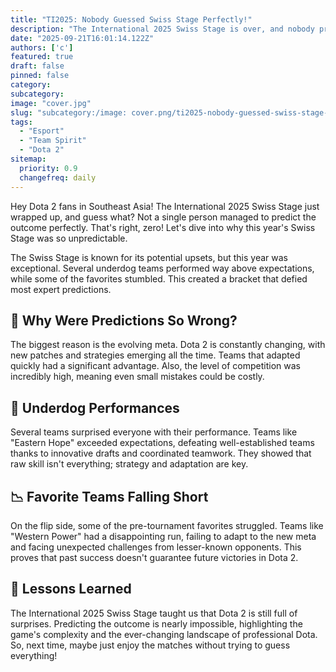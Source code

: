 ```yaml
---
title: "TI2025: Nobody Guessed Swiss Stage Perfectly!"
description: "The International 2025 Swiss Stage is over, and nobody predicted all 16 teams correctly! Find out why."
date: "2025-09-21T16:01:14.122Z"
authors: ['c']
featured: true
draft: false
pinned: false
category:
subcategory:
image: "cover.jpg"
slug: "subcategory:/image: cover.png/ti2025-nobody-guessed-swiss-stage-perfectly"
tags:
  - "Esport"
  - "Team Spirit"
  - "Dota 2"
sitemap:
  priority: 0.9
  changefreq: daily
---
```

Hey Dota 2 fans in Southeast Asia! The International 2025 Swiss Stage just wrapped up, and guess what? Not a single person managed to predict the outcome perfectly. That's right, zero! Let's dive into why this year's Swiss Stage was so unpredictable.

The Swiss Stage is known for its potential upsets, but this year was exceptional. Several underdog teams performed way above expectations, while some of the favorites stumbled. This created a bracket that defied most expert predictions.

## 🤔 Why Were Predictions So Wrong?

The biggest reason is the evolving meta. Dota 2 is constantly changing, with new patches and strategies emerging all the time. Teams that adapted quickly had a significant advantage. Also, the level of competition was incredibly high, meaning even small mistakes could be costly.

## 🌟 Underdog Performances

Several teams surprised everyone with their performance. Teams like "Eastern Hope" exceeded expectations, defeating well-established teams thanks to innovative drafts and coordinated teamwork. They showed that raw skill isn't everything; strategy and adaptation are key.

## 📉 Favorite Teams Falling Short

On the flip side, some of the pre-tournament favorites struggled. Teams like "Western Power" had a disappointing run, failing to adapt to the new meta and facing unexpected challenges from lesser-known opponents. This proves that past success doesn't guarantee future victories in Dota 2.

## 🔮 Lessons Learned

The International 2025 Swiss Stage taught us that Dota 2 is still full of surprises. Predicting the outcome is nearly impossible, highlighting the game's complexity and the ever-changing landscape of professional Dota. So, next time, maybe just enjoy the matches without trying to guess everything!